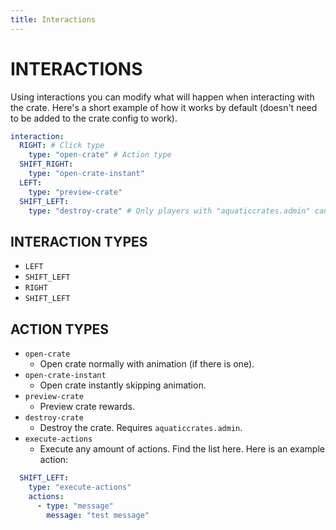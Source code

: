 ```yaml
---
title: Interactions
---
```



# INTERACTIONS

Using interactions you can modify what will happen when interacting with the crate. Here's a short example of how it works by default (doesn't need to be added to the crate config to work).

```yml
interaction:
  RIGHT: # Click type
    type: "open-crate" # Action type
  SHIFT_RIGHT:
    type: "open-crate-instant"
  LEFT:
    type: "preview-crate"
  SHIFT_LEFT:
    type: "destroy-crate" # Only players with "aquaticcrates.admin" can  break it
```

## INTERACTION TYPES

- `LEFT`
- `SHIFT_LEFT`
- `RIGHT`
- `SHIFT_LEFT`

## ACTION TYPES

- `open-crate`
    - Open crate normally with animation (if there is one).
- `open-crate-instant`
    - Open crate instantly skipping animation.
- `preview-crate`
    - Preview crate rewards.
- `destroy-crate`
    - Destroy the crate. Requires `aquaticcrates.admin`.
- `execute-actions`
    - Execute any amount of actions. Find the list here. Here is an example action:

```yml
  SHIFT_LEFT:
    type: "execute-actions"
    actions:
      - type: "message"
        message: "test message"
```